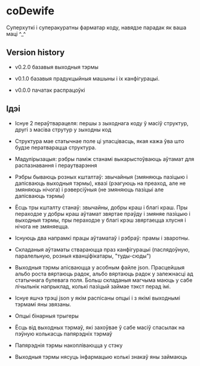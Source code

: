 # coDewife
Суперхуткі і суперакуратны фарматар коду, навядзе парадак як ваша маці ^_^

## Version history

* v0.2.0 базавыя выходныя тэрмы

* v0.1.0 базавыя прадукцыйныя машыны і іх канфігурацыі.

* v0.0.0 пачатак распрацоўкі

## Ідэі

* Існуе 2 пераўтварацеля: першы з зыходнага коду ў масіў структур, другі з масіва струтур у зыходны код

* Структура мае статычнае поле ці уласцівасць, якая кажа ўва што будзе ператварацца структура.

* Мадулірызацыя: рэбры паміж станамі выкарыстоўваюць аўтамат для распазнавання і пераутварэння

* Рэбры бываюць розных кшталтаў: звычайныя (змяняюць пазіцыю і дапісваюць выходныя тэрмы), квазі (рэагуюць на преаход, 
але не змяняюць нічога) і рэверсіўныя (не змяняюць пазіцыі але дапісваюць тэрмы)

* Ёсць тры кшталту станаў: звычайны, добры краш і благі краш. Пры пераходзе у добры краш аўтамат звяртае праўду і змяняе
пазіцыю і выходныя тэрмы, пры пераходзе у благі крэш звяртаецца хлусня і нічога не змяняецца.

* Існуюць два напрамкі працы аўтаматаў і рэбраў: прамы і зваротны.

* Складаныя аўтаматы ствараюцца праз канфігурацыі (паслядоўную, паралельную, розныя кванціфікатары, "туды-сюды")

* Выходныя тэрмы апісваюцца у асобным файле json. Прасцейшыя альбо роста вяртаюць радок, альбо вяртаюць радок у
залежнасці ад статычнага булевага поля. Больш складаныя магчыма маюць у сабе лічыльнік напрыклад, колькі пазіцый
займае тэкст перад імі.

* Існуе яшчэ трэці json у якім распісаны опцыі і з якімі выходнымі тэрмамі яны звязаны.
 
* Опцыі бінарныя трыгеры

* Ёсць від выходных тэрмаў, які захоўвае ў сабе масіў спасылак на пэўную колькасць папярэдніх тэрмаў
 
* Папярэднія тэрмы накопліваюцца у стэку

* Выходныя тэрмы нясуць інфармацыю колькі знакаў яны займаюць
